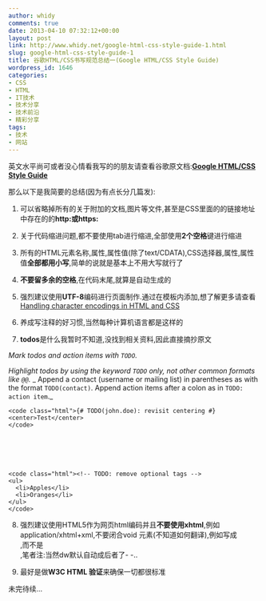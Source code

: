 ```yaml
---
author: whidy
comments: true
date: 2013-04-10 07:32:12+00:00
layout: post
link: http://www.whidy.net/google-html-css-style-guide-1.html
slug: google-html-css-style-guide-1
title: 谷歌HTML/CSS书写规范总结一(Google HTML/CSS Style Guide)
wordpress_id: 1646
categories:
- CSS
- HTML
- IT技术
- 技术分享
- 技术前沿
- 精彩分享
tags:
- 技术
- 网站
---
```


英文水平尚可或者没心情看我写的的朋友请查看谷歌原文档:**[Google HTML/CSS Style Guide](http://google-styleguide.googlecode.com/svn/trunk/htmlcssguide.xml)**

那么以下是我简要的总结(因为有点长分几篇发):



	
  1. 可以省略掉所有的关于附加的文档,图片等文件,甚至是CSS里面的的链接地址中存在的的**http:**或**https:**

	
  2. 关于代码缩进问题,都不要使用tab进行缩进,全部使用**2个空格**键进行缩进

	
  3. 所有的HTML元素名称,属性,属性值(除了text/CDATA),CSS选择器,属性,属性值**全部都用小写**,简单的说就是基本上不用大写就行了

	
  4. **不要留多余的空格**,在代码末尾,就算是自动生成的

	
  5. 强烈建议使用**UTF-8**编码进行页面制作.通过在模板内添加<meta charset="utf-8">,想了解更多请查看[Handling character encodings in HTML and CSS](http://www.w3.org/International/tutorials/tutorial-char-enc/)

	
  6. 养成写注释的好习惯,当然每种计算机语言都是这样的<!-- more -->

	
  7. **todos**是什么我暂时不知道,没找到相关资料,因此直接摘抄原文


_Mark todos and action items with `TODO`._









_Highlight todos by using the keyword `TODO` only, not other common formats like `@@`._
_ Append a contact (username or mailing list) in parentheses as with the format `TODO(contact)`.
Append action items after a colon as in `TODO: action item`._


    
    <code class="html">{# TODO(john.doe): revisit centering #}
    <center>Test</center>
    </code>





    
    <code class="html"><!-- TODO: remove optional tags -->
    <ul>
      <li>Apples</li>
      <li>Oranges</li>
    </ul>
    </code>









	
  8. 强烈建议使用HTML5作为网页html编码并且**不要使用xhtml**,例如application/xhtml+xml,不要闭合void 元素(不知道如何翻译),例如写成<br>,而不是<br />,笔者注:当然dw默认自动成后者了- -..

	
  9. 最好是做**W3C HTML 验证**来确保一切都很标准


未完待续...
